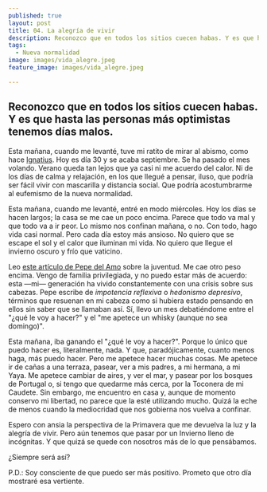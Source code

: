 ```yaml
---
published: true
layout: post
title: 04. La alegría de vivir
description: Reconozco que en todos los sitios cuecen habas. Y es que hasta las personas más optimistas tenemos días malos. Esta mañana, cuando me levanté, tuve mi ratito de mirar al abismo.
tags:
  - Nueva normalidad
image: images/vida_alegre.jpeg
feature_image: images/vida_alegre.jpeg

---
```

## Reconozco que en todos los sitios cuecen habas. Y es que hasta las personas más optimistas tenemos días malos.

Esta mañana, cuando me levanté, tuve mi ratito de mirar al abismo, como hace [Ignatius](https://www.youtube.com/watch?v=-Qw9QMlYD38). Hoy es día 30 y se acaba septiembre. Se ha pasado el mes volando. Verano queda tan lejos que ya casi ni me acuerdo del calor. Ni de los días de calma y relajación, en los que llegué a pensar, iluso, que podría ser fácil vivir con mascarilla y distancia social. Que podría acostumbrarme al eufemismo de la nueva normalidad. 

Esta mañana, cuando me levanté, entré en modo miércoles. Hoy los días se hacen largos; la casa se me cae un poco encima. Parece que todo va mal y que todo va a ir peor. Lo mismo nos confinan mañana, o no. Con todo, hago vida casi normal. Pero cada día estoy más ansioso. No quiero que se escape el sol y el calor que iluminan mi vida. No quiero que llegue el invierno oscuro y frío que vaticino. 

<!--more-->

Leo [este artículo de Pepe del Amo](https://www.elsaltodiario.com/sub25/estaba-asi-cuando-llegue) sobre la juventud. Me cae otro peso encima. Vengo de familia privilegiada, y no puedo estar más de acuerdo: esta —mi— generación ha vivido constantemente con una crisis sobre sus cabezas. Pepe escribe de _impotencia reflexiva_ o _hedonismo depresivo_, términos que resuenan en mi cabeza como si hubiera estado pensando en ellos sin saber que se llamaban así. Sí, llevo un mes debatiéndome entre el "¿qué le voy a hacer?" y el "me apetece un whisky (aunque no sea domingo)".

Esta mañana, iba ganando el "¿qué le voy a hacer?". Porque lo único que puedo hacer es, literalmente, nada. Y que, paradójicamente, cuanto menos haga, más puedo hacer. Pero me apetece hacer muchas cosas. Me apetece ir de cañas a una terraza, pasear, ver a mis padres, a mi hermana, a mi Yaya. Me apetece cambiar de aires, y ver el mar, y pasear por los bosques de Portugal o, si tengo que quedarme más cerca, por la Toconera de mi Caudete. Sin embargo, me encuentro en casa y, aunque de momento conservo mi libertad, no parece que la esté utilizando mucho. Quizá la eche de menos cuando la mediocridad que nos gobierna nos vuelva a confinar.

Espero con ansia la perspectiva de la Primavera que me devuelva la luz y la alegría de vivir. Pero aún tenemos que pasar por un Invierno lleno de incógnitas. Y que quizá se quede con nosotros más de lo que pensábamos.

¿Siempre será así? 

P.D.: Soy consciente de que puedo ser más positivo. Prometo que otro día mostraré esa vertiente.

